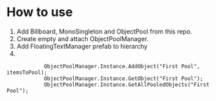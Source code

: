 # How to use
1) Add Billboard, MonoSingleton and ObjectPool from this repo.
2) Create empty and attach ObjectPoolManager.
3) Add FloatingTextManager prefab to hierarchy
4) 

```
            ObjectPoolManager.Instance.AddObject("First Pool", itemsToPool);
            ObjectPoolManager.Instance.GetObject("First Pool");
            ObjectPoolManager.Instance.GetAllPooledObjects("First Pool");
```
